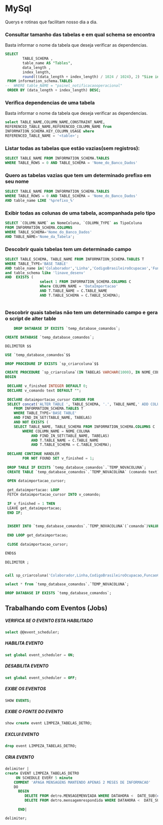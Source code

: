 # MySql
Querys e rotinas que facilitam nosso dia a dia.

### Consultar tamanho das tabelas e em qual schema se encontra
Basta informar o nome da tabela que deseja verificar as dependencias.
```sql
SELECT 
		TABLE_SCHEMA ,
        table_name AS "Tables", 
		data_length , 
        index_length,
		round(((data_length + index_length) / 1024 / 1024), 2) "Size in MB"
 FROM information_schema.TABLES 
--  WHERE table_NAME = "painel_notificacaooperacional" 
 ORDER BY (data_length + index_length) DESC;


```

### Verifica dependencias de uma tabela
Basta informar o nome da tabela que deseja verificar as dependencias.
```sql
select TABLE_NAME,COLUMN_NAME,CONSTRAINT_NAME, 
REFERENCED_TABLE_NAME,REFERENCED_COLUMN_NAME from 
INFORMATION_SCHEMA.KEY_COLUMN_USAGE where 
REFERENCED_TABLE_NAME = '<table>'; 

```

### Listar todas as tabelas que estão vazias(sem registros):
```sql
SELECT TABLE_NAME FROM INFORMATION_SCHEMA.TABLES
WHERE TABLE_ROWS = 0 AND TABLE_SCHEMA = 'Nome_do_Banco_Dados'

```

### Quero as tabelas vazias que tem um determinado prefixo em seu nome
```sql
SELECT TABLE_NAME FROM INFORMATION_SCHEMA.TABLES
WHERE TABLE_ROWS = 0 AND TABLE_SCHEMA = 'Nome_do_Banco_Dados'
AND table_name LIKE '%prefixo_%'

```

### Exibir todas as colunas de uma tabela, acompanhada pelo tipo
```sql
SELECT `COLUMN_NAME` as NomeColuna, `COLUMN_TYPE` as TipoColuna
FROM INFORMATION_SCHEMA.COLUMNS
WHERE TABLE_SCHEMA='Nome_do_Banco_Dados'
AND TABLE_NAME='Nome_da_Tabela';

```
### Descobrir quais tabelas tem um determinado campo
```sql
SELECT TABLE_SCHEMA, TABLE_NAME FROM INFORMATION_SCHEMA.TABLES T
WHERE TABLE_TYPE='BASE TABLE'
AND table_name in('Colaborador','Linha','CodigoBrasileiroOcupacao','FuncaoColaborador','UnidadeOperacional','TipoVeiculo','Veiculo','PessoaFisica')
and table_schema like 'linave_desenv'
AND  EXISTS (
				select 1 FROM INFORMATION_SCHEMA.COLUMNS C 
				Where COLUMN_NAME = 'DataImportacao'
				AND T.TABLE_NAME = C.TABLE_NAME 
                AND T.TABLE_SCHEMA = C.TABLE_SCHEMA);
    
```
### Descobrir quais tabelas não tem um determinado campo e gera o script de alter table
```sql
    DROP DATABASE IF EXISTS `temp_database_comandos`;

CREATE DATABASE `temp_database_comandos`;

DELIMITER $$

USE `temp_database_comandos`$$

DROP PROCEDURE IF EXISTS `sp_criarcoluna`$$

CREATE PROCEDURE `sp_criarcoluna`(IN TABELAS VARCHAR(1000), IN NOME_COLUNA VARCHAR(100), IN TIPO_COLUNA VARCHAR(30))
BEGIN
 
 DECLARE v_finished INTEGER DEFAULT 0;
 DECLARE v_comando text DEFAULT "";
   
 DEClARE dataimportacao_cursor CURSOR FOR 
 SELECT concat('ALTER TABLE ', TABLE_SCHEMA, '.', TABLE_NAME,' ADD COLUMN ', NOME_COLUNA, ' ', TIPO_COLUNA, ' null;')
	FROM INFORMATION_SCHEMA.TABLES T
	WHERE TABLE_TYPE='BASE TABLE'
	AND FIND_IN_SET(TABLE_NAME, TABELAS)
	AND NOT EXISTS (
	SELECT TABLE_NAME, TABLE_SCHEMA FROM INFORMATION_SCHEMA.COLUMNS C 
		WHERE COLUMN_NAME = NOME_COLUNA
			AND FIND_IN_SET(TABLE_NAME, TABELAS)
			AND T.TABLE_NAME = C.TABLE_NAME 
			AND T.TABLE_SCHEMA = C.TABLE_SCHEMA);
 
 DECLARE CONTINUE HANDLER 
        FOR NOT FOUND SET v_finished = 1;
 
 DROP TABLE IF EXISTS `temp_database_comandos`.`TEMP_NOVACOLUNA`; 
 CREATE TABLE `temp_database_comandos`.`TEMP_NOVACOLUNA` (comando text);
 
 OPEN dataimportacao_cursor;
 
 get_dataimportacao: LOOP
 FETCH dataimportacao_cursor INTO v_comando;
 
 IF v_finished = 1 THEN 
 LEAVE get_dataimportacao;
 END IF;
  
 
 INSERT INTO `temp_database_comandos`.`TEMP_NOVACOLUNA`(`comando`)VALUES(v_comando);
  
 END LOOP get_dataimportacao;
 
 CLOSE dataimportacao_cursor;
 
END$$
 
DELIMITER ;


call sp_criarcoluna('Colaborador,Linha,CodigoBrasileiroOcupacao,FuncaoColaborador,UnidadeOperacional,TipoVeiculo,Veiculo,PessoaFisica', 'DataImportacao','DateTime');

select * from `temp_database_comandos`.`TEMP_NOVACOLUNA`;

DROP DATABASE IF EXISTS `temp_database_comandos`;

```

## Trabalhando com Eventos (Jobs)
##### VERIFICA SE O EVENTO ESTA HABILITADO
```sql
select @@event_scheduler;
```
##### HABILITA EVENTO
```sql
set global event_scheduler = ON;
```
##### DESABILITA EVENTO
```sql
set global event_scheduler = OFF;
```
##### EXIBE OS EVENTOS
```sql
SHOW EVENTS; 
```

##### EXIBE O FONTE DO EVENTO
```sql
show create event LIMPEZA_TABELAS_DETRO;
```

##### EXCLUI EVENTO
```sql
drop event LIMPEZA_TABELAS_DETRO;
```

##### CRIA EVENTO
```sql
delimiter |
create EVENT LIMPEZA_TABELAS_DETRO
     ON SCHEDULE EVERY 5 minute
    COMMENT 'APAGA MENSAGENS MANTENDO APENAS 2 MESES DE INFORMACAO'
    DO
      BEGIN
         DELETE FROM detro.MENSAGEMENVIADA WHERE DATAHORA <  DATE_SUB(current_timestamp(),INTERVAL 2 MONTH) LIMIT 10000;
		 DELETE FROM detro.mensagemrespondida WHERE DATAHORA <  DATE_SUB(current_timestamp(),INTERVAL 2 MONTH) LIMIT 10000;
		
      END|

delimiter;
```
